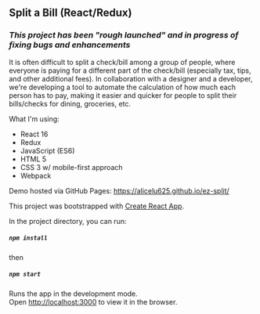## Split a Bill (React/Redux)

### *This project has been "rough launched" and in progress of fixing bugs and enhancements*

It is often difficult to split a check/bill among a group of people, where everyone is paying for a different part of the check/bill (especially tax, tips, and other additional fees). In collaboration with a designer and a developer, we're developing a tool to automate the calculation of how much each person has to pay, making it easier and quicker for people to split their bills/checks for dining, groceries, etc.

What I'm using:
* React 16
* Redux
* JavaScript (ES6)
* HTML 5
* CSS 3 w/ mobile-first approach
* Webpack

Demo hosted via GitHub Pages: https://alicelu625.github.io/ez-split/

This project was bootstrapped with [Create React App](https://github.com/facebook/create-react-app).


In the project directory, you can run:
##### `npm install`

then

##### `npm start`

Runs the app in the development mode.<br />
Open [http://localhost:3000](http://localhost:3000) to view it in the browser.